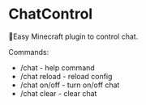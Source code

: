 # ChatControl
👮Easy Minecraft plugin to control chat.

Commands:
 - /chat - help command
 - /chat reload - reload config
 - /chat on/off - turn on/off chat
 - /chat clear - clear chat
